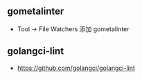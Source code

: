 ## gometalinter
* Tool -> File Watchers 添加 gometalinter


## golangci-lint
* https://github.com/golangci/golangci-lint
